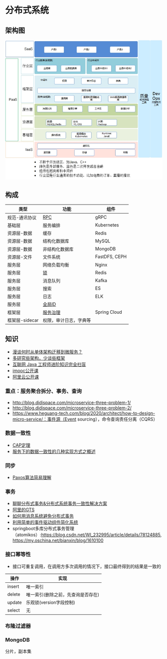# 分布式系统

## 架构图
![](../s/distarch/arch.jpg)

## 构成

| 类型 | 功能 | 组件 |
| - | - | - |
| 规范-通讯协议 | [RPC](distarch/rpc) | gRPC |
| 基础层 | 服务编排 | Kubernetes |
| 资源层-数据 | 缓存 | Redis |
| 资源层-数据 | 结构化数据库 | MySQL |
| 资源层-数据 | 非结构化数据库 | MongoDB |
| 资源层-文件 | 文件系统 | FastDFS, CEPH |
| 服务层 | 网络负载均衡 | Nginx |
| 服务层 | [锁](distarch/locker) | Redis |
| 服务层 | 消息队列 | Kafka |
| 服务层 | 搜索 | ES |
| 服务层 | 日志 | ELK |
| 服务层 | [全局ID](distarch/globalid) |  |
| 框架层 | [服务治理](distarch/sg/SUMMARY) | Spring Cloud |
| 框架层-sidecar | 权限，审计日志，字典等 |  |

## 知识
* [漫谈何时从单体架构迁移到微服务？](https://mp.weixin.qq.com/s/VpQvqRc8UxZLs5L3iyJoQQ)
* [多研究些架构，少谈些框架](https://www.heguang-tech.com/blog/2020/architect/architect-or-framework/)
* [互联网 Java 工程师进阶知识完全扫盲](https://doocs.github.io/advanced-java)
* [imooc公开课](http://class.imooc.com/sale/javaarchitect)
* [阿里云公开课](https://edu.aliyun.com/roadmap/microservice)

### 重点：服务聚合拆分、事务、查询
* http://blog.didispace.com/microservice-three-problem-1/
* http://blog.didispace.com/microservice-three-problem-2/
* https://www.heguang-tech.com/blog/2020/architect/how-to-design-micro-service/：事件源（Event sourcing），命令查询责任分离（CQRS）

### 数据一致性
* [CAP定理](http://www.ruanyifeng.com/blog/2018/07/cap.html)
* [服务下的数据一致性的几种实现方式之概述](https://www.jianshu.com/p/b264a196b177)

### 同步
* [Paxos算法简易理解](https://www.zybuluo.com/heavysheep/note/620169)

### 事务
* [聊聊分布式事务&分布式系统事务一致性解决方案](http://blog.csdn.net/gaowenhui2008/article/details/53910341)
* [阿里的GTS](http://tech.huanqiu.com/news/2017-04/10451235.html)
* [如何用消息系统避免分布式事务](http://www.cnblogs.com/LBSer/p/4715395.html)
* [利用简单的事件驱动组件简化系统](http://www.test.infoq.com/cn/news/2013/06/components-simplicity-events)
* springboot多库分布式事务管理（atomikos）:https://blog.csdn.net/WI_232995/article/details/78124885, https://my.oschina.net/bianxin/blog/1610100

### 接口幂等性
* 接口可重复调用，在调用方多次调用的情况下，接口最终得到的结果是一致的

| 操作 | 实现 |
| - | - |
| insert | 唯一索引 |
| delete | 唯一索引(删除之前，先查询是否存在) |
| update | 乐观锁(version字段控制) |
| select | 无 |

### 布隆过滤器

### MongoDB
分片，副本集
